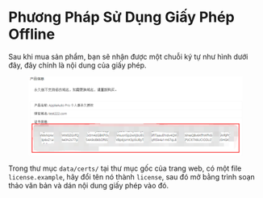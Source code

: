 # Phương Pháp Sử Dụng Giấy Phép Offline

Sau khi mua sản phẩm, bạn sẽ nhận được một chuỗi ký tự như hình dưới đây, đây chính là nội dung của giấy phép.

<figure><img src="../.gitbook/assets/image (9).png" alt=""><figcaption></figcaption></figure>

Trong thư mục `data/certs/` tại thư mục gốc của trang web, có một file `license.example`, hãy đổi tên nó thành `license`, sau đó mở bằng trình soạn thảo văn bản và dán nội dung giấy phép vào đó.